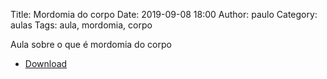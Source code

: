 Title: Mordomia do corpo
Date: 2019-09-08 18:00
Author: paulo
Category: aulas
Tags: aula, mordomia, corpo

Aula sobre o que é mordomia do corpo

- [Download](https://www.dropbox.com/s/webk3tlxu8gpin5/Aula%20EBD%20-%20Mordomia%20do%20corpo%20-%2008_09_2019.pdf?dl=1)